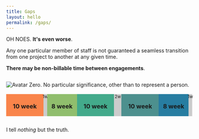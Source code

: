 ```yaml
---
title: Gaps
layout: hello
permalink: /gaps/
---
```


<style>
    .center {
        display: flex; 
        justify-content: center; 
        align-items: center;
    }
</style>

OH NOES. **It's even worse**. 

Any one particular member of staff is not guaranteed a seamless transition from one project to another at any given time.

**There may be non-billable time between engagements**.

<div class="grid-row" style="margin-top: 2em; margin-bottom: 2em;">
    <div class="grid-col-1">
        <img 
            src="{{ site.baseurl }}/images/avataaars/a0.png"
            alt="Avatar Zero. No particular significance, other than to represent a person." 
            />
    </div>
        <!-- https://coolors.co/f94144-f3722c-f8961e-f9844a-f9c74f-90be6d-43aa8b-4d908e-577590-277da1 -->
    <div class="grid-col-1"> &nbsp; </div>
    <div class="grid-col-10" style="background: #ccc; display: flex; flex-direction: row;">
        <div class="center" style="width: 20%; background: #F9844A; height: 100%; ">
            <div><h3>10 week</h3></div>
        </div>
        <div class="center" style="width: 2%; background: #ccc; height: 100%; ">
            <div><small>1w</small></div>
        </div>
        <div class="center" style="width: 16%; background: #90BE6D; height: 100%; ">
            <div><h3>8 week</h3></div>
        </div>
        <div class="center" style="width: 20%; background: #43AA8B; height: 100%; ">
            <div><h3>10 week </h3></div>
        </div>
        <div class="center" style="width: 4%; background: #ccc; height: 100%; ">
            <div><small>2w</small></div>
        </div>
        <div class="center" style="width: 20%; background: #4D908E; height: 100%; ">
            <div><h3>10 week</h3></div>
        </div>
        <div class="center" style="width: 16%; background: #277DA1; height: 100%; ">
            <div><h3>8 week</h3></div>
        </div>
        <div class="center" style="width: 2%; background: #ccc; height: 100%; ">
            <div><small>1w</small></div>
        </div>
    </div>
</div>

I tell *nothing* but the truth.